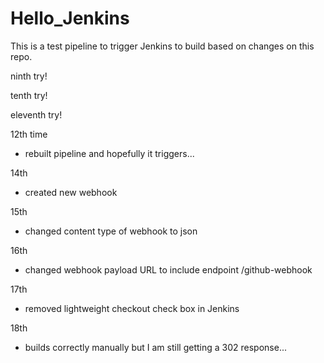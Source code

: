 # Hello_Jenkins
This is a test pipeline to trigger Jenkins to build based on changes on this repo. 

ninth try!

tenth try!

eleventh try!

12th time
- rebuilt pipeline and hopefully it triggers...

14th
- created new webhook

15th
- changed content type of webhook to json

16th
- changed webhook payload URL to include endpoint /github-webhook

17th
- removed lightweight checkout check box in Jenkins

18th
- builds correctly manually but I am still getting a 302 response...